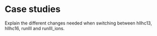 # Case studies

Explain the different changes needed when switching between hllhc13, hllhc16, runIII and runIII_ions.
